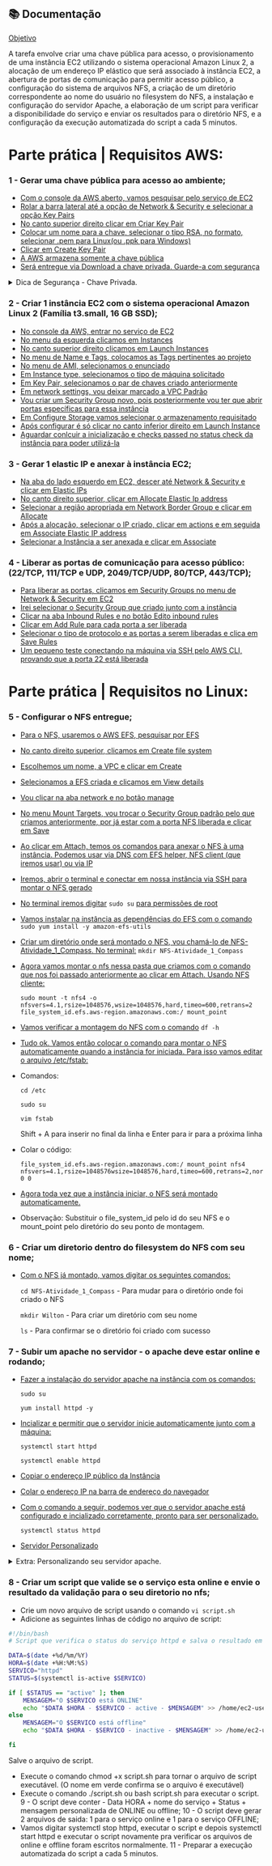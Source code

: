 ## 📚 Documentação

[Objetivo](https://github.com/wiltonshark/CompassUOL/blob/main/Atividade%2001/PBD-Atividade%20de%20Linux%20-%20AWS%20-%20UNICESUMAR-290124-210439.pdf)

A tarefa envolve criar uma chave pública para acesso, o provisionamento de uma instância EC2 utilizando o sistema operacional Amazon Linux 2, a alocação de um endereço IP elástico que será associado à instância EC2, a abertura de portas de comunicação para permitir acesso público, a configuração do sistema de arquivos NFS, a criação de um diretório correspondente ao nome do usuário no filesystem do NFS, a instalação e configuração do servidor Apache, a elaboração de um script para verificar a disponibilidade do serviço e enviar os resultados para o diretório NFS, e a configuração da execução automatizada do script a cada 5 minutos.

# Parte prática | Requisitos AWS:

### 1 - Gerar uma chave pública para acesso ao ambiente;
- [Com o console da AWS aberto, vamos pesquisar pelo serviço de EC2](https://github.com/wiltonshark/CompassUOL/blob/main/Atividade%2001/Prints/1%20-%20Chave%20Publica/Screenshot%20from%202024-01-31%2011-39-11.png)
- [Rolar a barra lateral até a opção de Network & Security e selecionar a opção Key Pairs](https://github.com/wiltonshark/CompassUOL/blob/main/Atividade%2001/Prints/1%20-%20Chave%20Publica/Screenshot%20from%202024-01-31%2011-44-37.png)
- [No canto superior direito clicar em Criar Key Pair](https://github.com/wiltonshark/CompassUOL/blob/main/Atividade%2001/Prints/1%20-%20Chave%20Publica/Screenshot%20from%202024-01-31%2011-46-38.png)
- [Colocar um nome para a chave, selecionar o tipo RSA, no formato, selecionar .pem para Linux(ou .ppk para Windows)](https://github.com/wiltonshark/CompassUOL/blob/main/Atividade%2001/Prints/1%20-%20Chave%20Publica/Screenshot%20from%202024-01-31%2011-52-53.png)
- [Clicar em Create Key Pair](https://github.com/wiltonshark/CompassUOL/blob/main/Atividade%2001/Prints/1%20-%20Chave%20Publica/Screenshot%20from%202024-01-31%2011-55-02.png)
- [A AWS armazena somente a chave pública](https://github.com/wiltonshark/CompassUOL/blob/main/Atividade%2001/Prints/1%20-%20Chave%20Publica/Screenshot%20from%202024-01-31%2012-01-21.png)
- [Será entregue via Download a chave privada. Guarde-a com segurança](https://github.com/wiltonshark/CompassUOL/blob/main/Atividade%2001/Prints/1%20-%20Chave%20Publica/Screenshot%20from%202024-01-31%2012-01-21.png)


<details>
  <summary>Dica de Segurança - Chave Privada.</summary>
  Uma dica de segurança é alterar as permissões da chave privada apenas para o usuário, caso outro usuário esteja logado na máquina, este não conseguirá usá-la.
  Para isso basta abrir o terminal, localizar a chave e executar o comando:

  `chmod 400 nome_da_chave.pem`.

  No meu caso como sei que foi feito o Download via navegador, sei que está na pasta de Downloads
  Então vou abrir o terminal, digitar cd Downloads, para trocar o diretório para a pasta de Downloads
  Digitar ls para confirmar a presença e o nome da chave
  Antes da modificação, podemos verificar suas permissões com `ls -la`
  onde tem [permissões de escrita e leitura para dono e grupo e leitura para outros usuários](https://github.com/wiltonshark/CompassUOL/blob/main/Atividade%2001/Prints/1%20-%20Chave%20Publica/Screenshot%20from%202024-01-31%2012-15-45.png)
  Digitando então o comando `chmod 400 AccessKey-Atividade_1_Compass.pem`
  Após a modificação podemos ver que [apenas o usuário dono da chave tem permissão de leitura agora](https://github.com/wiltonshark/CompassUOL/blob/main/Atividade%2001/Prints/1%20-%20Chave%20Publica/Screenshot%20from%202024-01-31%2012-18-02.png)
</details>

### 2 - Criar 1 instância EC2 com o sistema operacional Amazon Linux 2 (Família t3.small, 16 GB SSD);
- [No console da AWS, entrar no serviço de EC2](https://github.com/wiltonshark/CompassUOL/blob/main/Atividade%2001/Prints/1%20-%20Chave%20Publica/Screenshot%20from%202024-01-31%2011-39-11.png)
- [No menu da esquerda clicamos em Instances](https://github.com/wiltonshark/CompassUOL/blob/main/Atividade%2001/Prints/2%20-%20Instancia/Screenshot%20from%202024-02-01%2008-33-10.png)
- [No canto superior direito clicamos em Launch Instances](https://github.com/wiltonshark/CompassUOL/blob/main/Atividade%2001/Prints/2%20-%20Instancia/Screenshot%20from%202024-02-01%2008-33-36.png)
- [No menu de Name e Tags, colocamos as Tags pertinentes ao projeto](https://github.com/wiltonshark/CompassUOL/blob/main/Atividade%2001/Prints/2%20-%20Instancia/Screenshot%20from%202024-02-01%2008-35-46.png)
- [No menu de AMI, selecionamos o enunciado](https://github.com/wiltonshark/CompassUOL/blob/main/Atividade%2001/Prints/2%20-%20Instancia/Screenshot%20from%202024-02-01%2008-38-37.png)
- [Em Instance type, selecionamos o tipo de máquina solicitado](https://github.com/wiltonshark/CompassUOL/blob/main/Atividade%2001/Prints/2%20-%20Instancia/Screenshot%20from%202024-02-01%2008-39-55.png)
- [Em Key Pair, selecionamos o par de chaves criado anteriormente](https://github.com/wiltonshark/CompassUOL/blob/main/Atividade%2001/Prints/2%20-%20Instancia/Screenshot%20from%202024-02-01%2008-40-48.png)
- [Em network settings, vou deixar marcado a VPC Padrão](https://github.com/wiltonshark/CompassUOL/blob/main/Atividade%2001/Prints/2%20-%20Instancia/Screenshot%20from%202024-02-01%2008-48-51.png)
- [Vou criar um Security Group novo, pois posteriormente vou ter que abrir portas específicas para essa instância](https://github.com/wiltonshark/CompassUOL/blob/main/Atividade%2001/Prints/2%20-%20Instancia/Screenshot%20from%202024-02-01%2008-48-51.png)
- [Em Configure Storage vamos selecionar o armazenamento requisitado](https://github.com/wiltonshark/CompassUOL/blob/main/Atividade%2001/Prints/2%20-%20Instancia/Screenshot%20from%202024-02-01%2008-51-45.png)
- [Após configurar é só clicar no canto inferior direito em Launch Instance](https://github.com/wiltonshark/CompassUOL/blob/main/Atividade%2001/Prints/2%20-%20Instancia/Screenshot%20from%202024-02-01%2008-51-45.png)
- [Aguardar conlcuir a inicialização e checks passed no status check da instância para poder utilizá-la](https://github.com/wiltonshark/CompassUOL/blob/main/Atividade%2001/Prints/2%20-%20Instancia/Screenshot%20from%202024-02-01%2008-58-31.png)


### 3 - Gerar 1 elastic IP e anexar à instância EC2;
- [Na aba do lado esquerdo em EC2, descer até Network & Security e clicar em Elastic IPs](https://github.com/wiltonshark/CompassUOL/blob/main/Atividade%2001/Prints/3%20-%20Elastic%20IP/Screenshot%20from%202024-02-01%2014-52-17.png)
- [No canto direito superior, clicar em Allocate Elastic Ip address](https://github.com/wiltonshark/CompassUOL/blob/main/Atividade%2001/Prints/3%20-%20Elastic%20IP/Screenshot%20from%202024-02-01%2014-52-59.png)
- [Selecionar a região apropriada em Network Border Group e clicar em Allocate](https://github.com/wiltonshark/CompassUOL/blob/main/Atividade%2001/Prints/3%20-%20Elastic%20IP/Screenshot%20from%202024-02-01%2014-53-35.png)
- [Após a alocação, selecionar o IP criado, clicar em actions e em seguida em Associate Elastic IP address](https://github.com/wiltonshark/CompassUOL/blob/main/Atividade%2001/Prints/3%20-%20Elastic%20IP/Screenshot%20from%202024-02-01%2014-54-59.png)
- [Selecionar a Instância a ser anexada e clicar em Associate](https://github.com/wiltonshark/CompassUOL/blob/main/Atividade%2001/Prints/3%20-%20Elastic%20IP/Screenshot%20from%202024-02-01%2014-56-22.png)

### 4 - Liberar as portas de comunicação para acesso público: (22/TCP, 111/TCP e UDP, 2049/TCP/UDP, 80/TCP, 443/TCP);
- [Para liberar as portas, clicamos em Security Groups no menu de Network & Security em EC2](https://github.com/wiltonshark/CompassUOL/blob/main/Atividade%2001/Prints/4%20-%20Portas/Screenshot%20from%202024-02-01%2015-00-06.png)
- [Irei selecionar o Security Group que criado junto com a instância](https://github.com/wiltonshark/CompassUOL/blob/main/Atividade%2001/Prints/4%20-%20Portas/Screenshot%20from%202024-02-01%2015-01-18.png)
- [Clicar na aba Inbound Rules e no botão Edito inbound rules](https://github.com/wiltonshark/CompassUOL/blob/main/Atividade%2001/Prints/4%20-%20Portas/Screenshot%20from%202024-02-01%2015-01-38.png)
- [Clicar em Add Rule para cada porta a ser liberada](https://github.com/wiltonshark/CompassUOL/blob/main/Atividade%2001/Prints/4%20-%20Portas/Screenshot%20from%202024-02-01%2015-02-25.png)
- [Selecionar o tipo de protocolo e as portas a serem liberadas e clica em Save Rules](https://github.com/wiltonshark/CompassUOL/blob/main/Atividade%2001/Prints/4%20-%20Portas/Screenshot%20from%202024-02-01%2015-40-10.png)
- [Um pequeno teste conectando na máquina via SSH pelo AWS CLI, provando que a porta 22 está liberada](https://github.com/wiltonshark/CompassUOL/blob/main/Atividade%2001/Prints/4%20-%20Portas/Screenshot%20from%202024-02-01%2015-45-05.png)


# Parte prática | Requisitos no Linux:

### 5 - Configurar o NFS entregue;
- [Para o NFS, usaremos o AWS EFS, pesquisar por EFS](https://github.com/wiltonshark/CompassUOL/blob/main/Atividade%2001/Prints/5%20-%20Configurar%20NFS/Screenshot%20from%202024-02-02%2015-28-36.png)
- [No canto direito superior, clicamos em Create file system](https://github.com/wiltonshark/CompassUOL/blob/main/Atividade%2001/Prints/5%20-%20Configurar%20NFS/Screenshot%20from%202024-02-02%2015-28-56.png)
- [Escolhemos um nome, a VPC e clicar em Create](https://github.com/wiltonshark/CompassUOL/blob/main/Atividade%2001/Prints/5%20-%20Configurar%20NFS/Screenshot%20from%202024-02-02%2015-30-07.png)
- [Selecionamos a EFS criada e clicamos em View details](https://github.com/wiltonshark/CompassUOL/blob/main/Atividade%2001/Prints/5%20-%20Configurar%20NFS/Screenshot%20from%202024-02-02%2015-32-19.png)
- [Vou clicar na aba network e no botão manage](https://github.com/wiltonshark/CompassUOL/blob/main/Atividade%2001/Prints/5%20-%20Configurar%20NFS/Screenshot%20from%202024-02-02%2015-33-20.png)
- [No menu Mount Targets, vou trocar o Security Group padrão pelo que criamos anteriormente, por já estar com a porta NFS liberada e clicar em Save](https://github.com/wiltonshark/CompassUOL/blob/main/Atividade%2001/Prints/5%20-%20Configurar%20NFS/Screenshot%20from%202024-02-02%2015-34-08.png)
- [Ao clicar em Attach, temos os comandos para anexar o NFS à uma instância.
Podemos usar via DNS com EFS helper, NFS client (que iremos usar) ou via IP](https://github.com/wiltonshark/CompassUOL/blob/main/Atividade%2001/Prints/5%20-%20Configurar%20NFS/Screenshot%20from%202024-02-02%2015-38-38.png)
- [Iremos, abrir o terminal e conectar em nossa instância via SSH para montar o NFS gerado](https://github.com/wiltonshark/CompassUOL/blob/main/Atividade%2001/Prints/5%20-%20Configurar%20NFS/Screenshot%20from%202024-02-02%2015-48-59.png)
- [No terminal iremos digitar]((https://github.com/wiltonshark/CompassUOL/blob/main/Atividade%2001/Prints/5%20-%20Configurar%20NFS/Screenshot%20from%202024-02-02%2015-48-59.png)) `sudo su` [para permissões de root]((https://github.com/wiltonshark/CompassUOL/blob/main/Atividade%2001/Prints/5%20-%20Configurar%20NFS/Screenshot%20from%202024-02-02%2015-48-59.png))
- [Vamos instalar na instância as dependências do EFS com o comando](https://github.com/wiltonshark/CompassUOL/blob/main/Atividade%2001/Prints/5%20-%20Configurar%20NFS/Screenshot%20from%202024-02-02%2015-52-49.png)
`sudo yum install -y amazon-efs-utils`
- [Criar um diretório onde será montado o NFS, vou chamá-lo de NFS-Atividade_1_Compass.
No terminal:](https://github.com/wiltonshark/CompassUOL/blob/main/Atividade%2001/Prints/5%20-%20Configurar%20NFS/Screenshot%20from%202024-02-02%2016-27-53.png) `mkdir NFS-Atividade_1_Compass`
- [Agora vamos montar o nfs nessa pasta que criamos com o comando que nos foi passado anteriormente ao clicar em Attach.
Usando NFS cliente:](https://github.com/wiltonshark/CompassUOL/blob/main/Atividade%2001/Prints/5%20-%20Configurar%20NFS/Screenshot%20from%202024-02-02%2016-30-45.png)
  ```
  sudo mount -t nfs4 -o nfsvers=4.1,rsize=1048576,wsize=1048576,hard,timeo=600,retrans=2 file_system_id.efs.aws-region.amazonaws.com:/ mount_point 
  ```
- [Vamos verificar a montagem do NFS com o 
comando](https://github.com/wiltonshark/CompassUOL/blob/main/Atividade%2001/Prints/5%20-%20Configurar%20NFS/Screenshot%20from%202024-02-02%2016-32-13.png) `df -h`
- [Tudo ok. Vamos então colocar o comando para montar o NFS automaticamente quando a instância for iniciada. Para isso vamos editar o arquivo /etc/fstab:](https://github.com/wiltonshark/CompassUOL/blob/main/Atividade%2001/Prints/5%20-%20Configurar%20NFS/Screenshot%20from%202024-02-05%2008-29-24.png)
- Comandos: 

  `cd /etc`

  `sudo su`

  `vim fstab`
  
  Shift + A para inserir no final da linha e Enter para ir para a próxima linha
- Colar o código:
  ```
  file_system_id.efs.aws-region.amazonaws.com:/ mount_point nfs4 nfsvers=4.1,rsize=1048576wsize=1048576,hard,timeo=600,retrans=2,noresvport,_netdev 0 0
  ```

- [Agora toda vez que a instância iniciar, o NFS será montado automaticamente.](https://github.com/wiltonshark/CompassUOL/blob/main/Atividade%2001/Prints/5%20-%20Configurar%20NFS/Screenshot%20from%202024-02-05%2010-04-55.png)
- Observação: Substituir o file_system_id pelo id do seu NFS e o mount_point pelo diretório do seu ponto de montagem.

### 6 - Criar um diretorio dentro do filesystem do NFS com seu nome;
- [Com o NFS já montado, vamos digitar os seguintes comandos:](https://github.com/wiltonshark/CompassUOL/blob/main/Atividade%2001/Prints/6%20-%20Criar%20diretorio/Screenshot%20from%202024-02-02%2016-45-16.png)

  `cd NFS-Atividade_1_Compass` - Para mudar para o diretório onde foi criado o NFS

  `mkdir Wilton` - Para criar um diretório com seu nome

  `ls` - Para confirmar se o diretório foi criado com sucesso

### 7 - Subir um apache no servidor - o apache deve estar online e rodando;

- [Fazer a instalação do servidor apache na instância com os comandos:](https://github.com/wiltonshark/CompassUOL/blob/main/Atividade%2001/Prints/7%20-%20Subir%20apache/Screenshot%20from%202024-02-05%2010-57-28.png)

  `sudo su`

  `yum install httpd -y`

- [Incializar e permitir que o servidor inicie automaticamente junto com a máquina:](https://github.com/wiltonshark/CompassUOL/blob/main/Atividade%2001/Prints/7%20-%20Subir%20apache/Screenshot%20from%202024-02-05%2010-58-19.png)

  `systemctl start httpd`

  `systemctl enable httpd`

- [Copiar o endereço IP público da Instância](https://github.com/wiltonshark/CompassUOL/blob/main/Atividade%2001/Prints/7%20-%20Subir%20apache/Screenshot%20from%202024-02-05%2011-00-14.png)
- [Colar o endereço IP na barra de endereço do navegador](https://github.com/wiltonshark/CompassUOL/blob/main/Atividade%2001/Prints/7%20-%20Subir%20apache/Screenshot%20from%202024-02-05%2011-02-05.png)

- [Com o comando a seguir, podemos ver que o servidor apache está configurado e incializado corretamente, pronto para ser personalizado.](https://github.com/wiltonshark/CompassUOL/blob/main/Atividade%2001/Prints/7%20-%20Subir%20apache/Screenshot%20from%202024-02-05%2011-04-59.png)

  `systemctl status httpd`

- [Servidor Personalizado](https://github.com/wiltonshark/CompassUOL/blob/main/Atividade%2001/Prints/7%20-%20Subir%20apache/Screenshot%20from%202024-02-05%2011-04-59.png)

<details>
  <summary>Extra: Personalizando seu servidor apache.</summary>
  Baseado no index do apache, fiz uma página simples de HTML contendo esse repositório do github como link. 
  Vou mostrar como eu fiz.

  Entrar no diretório /var/www/html:

  `cd /var/www/html`

  Criar o arquivo index.html

  `vi index.html`

  [Código usado no meu servidor Apache](https://github.com/wiltonshark/CompassUOL/blob/main/Atividade%2001/index.html)

  PS: Para adicionar ícones, colar os ícones desejados na pasta:

  `/usr/share/httpd/icons`
</details>

### 8 - Criar um script que valide se o serviço esta online e envie o resultado da validação para o seu diretorio no nfs;

- Crie um novo arquivo de script usando o comando `vi script.sh`
- Adicione as seguintes linhas de código no arquivo de script:

``` bash
#!/bin/bash
# Script que verifica o status do serviço httpd e salva o resultado em um arquivo no diretório /home/ec2-user/NFS-Atividade_1_Compass/Wilton

DATA=$(date +%d/%m/%Y)
HORA=$(date +%H:%M:%S)
SERVICO="httpd"
STATUS=$(systemctl is-active $SERVICO)

if [ $STATUS == "active" ]; then
    MENSAGEM="O $SERVICO está ONLINE"
    echo "$DATA $HORA - $SERVICO - active - $MENSAGEM" >> /home/ec2-user/NFS-Atividade_1_Compass/Wilton/online.txt
else
    MENSAGEM="O $SERVICO está offline"
    echo "$DATA $HORA - $SERVICO - inactive - $MENSAGEM" >> /home/ec2-user/NFS-Atividade_1_Compass/Wilton/offline.txt

fi
```

Salve o arquivo de script.
- Execute o comando chmod +x script.sh para tornar o arquivo de script executável.
(O nome em verde confirma se o arquivo é executável)
- Execute o comando ./script.sh ou bash script.sh para executar o script.
9 - O script deve conter - Data HORA + nome do serviço + Status + mensagem
personalizada de ONLINE ou offline;
10 - O script deve gerar 2 arquivos de saida: 1 para o serviço online e 1 para o
serviço OFFLINE;
- Vamos digitar systemctl stop httpd, executar o script e depois systemctl start httpd e executar o script novamente pra verificar os arquivos de online e offline foram escritos normalmente.
11 - Preparar a execução automatizada do script a cada 5 minutos.